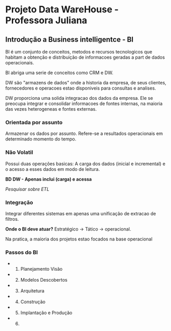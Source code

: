 # Projeto Data WareHouse - Professora Juliana

## Introdução a Business intelligentce - BI
BI é um conjunto de conceitos, metodos e recursos tecnologicos que habitam a obtenção e distribuição de informacoes geradas a part de dados operacionais.

BI abriga uma serie de conceitos como CRM e DW.

DW são "armazens de dados" onde a historia da empresa, de seus clientes, fornecedores e operacoes estao disponiveis para consultas e analises.

DW proporciona uma solida integracao dos dados da empresa. Ele se preocupa integrar e consolidar informacoes de fontes internas, na maioria das vezes heterogeneas e fontes externas.

### Orientada por assunto
Armazenar os dados por assunto.
Refere-se a resultados operacionais em determinado momento do tempo.

### Não Volatil
Possui duas operações basicas: A carga dos dados (inicial e incremental) e o acesso a esses dados em modo de leitura.

<b>BD DW - Apenas inclui (carga) e acessa</b>

<i>Pesquisar sobre ETL </i>

### Integração
Integrar diferentes sistemas em apenas uma unificação de extracao de filtros.

<b>Onde o BI deve atuar?</b> Estratégico -> Tático -> operacional.

Na pratica, a maioria dos projetos estao focados na base operacional

### Passos do BI
- 1. Planejamento Visão
- 2. Modelos Descobertos
- 3. Arquitetura
- 4. Construção
- 5. Implantação e Produção
- 6. 